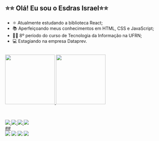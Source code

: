 ## ⭐⭐ Olá! Eu sou o Esdras Israel⭐⭐
- ⚛️ Atualmente estudando a biblioteca React;
- 📚 Aperfeiçoando meus conhecimentos em HTML, CSS e JavaScript;
- 👨‍🎓 8º período do curso de Tecnologia da Informação na UFRN;
- 💻 Estagiando na empresa Dataprev.
##
<div>
  <a href="http:/beacons.ai/EsdrasIsrael">
  <img height="160em" src="https://github-readme-stats.vercel.app/api?username=EsdrasIsrael&show_icons=true&theme=dracula&include_all_commits=true&count_private=true"/>
  <img height="160em" src="https://github-readme-stats.vercel.app/api/top-langs/?username=EsdrasIsrael&theme=dracula&hide=python,c,php&layout=compact">
</div>
  
##
  
<div style="display: inline_block"><br>
  <img src="https://img.shields.io/badge/HTML5-E34F26?style=for-the-badge&logo=html5&logoColor=white"/>
  <img src="https://img.shields.io/badge/CSS3-1572B6?style=for-the-badge&logo=css3&logoColor=white"/>
  <img src="https://img.shields.io/badge/JavaScript-F59812?style=for-the-badge&logo=javascript&logoColor=white"/>
  <img src="https://img.shields.io/badge/-ReactJs-61DAFB?logo=react&logoColor=white&style=for-the-badge"/>
</div>
  ##
  
<br>
<div>
    <a href="mailto:contato@EsdrasIsrael.tech" target="_blank"><img src="https://img.shields.io/badge/Gmail-D14836?style=for-the-badge&logo=gmail&logoColor=white" target="_blank"></a>
    <a href="https://www.linkedin.com/in/esdras-israel-918b02166/" target="_blank"><img src="https://img.shields.io/badge/LinkedIn-0077B5?style=for-the-badge&logo=linkedin&logoColor=white" target="_blank"></a>
  <a href="https://www.instagram.com/_esdrasisrael/" target="_blank"><img src="https://img.shields.io/badge/Instagram-E4405F?style=for-the-badge&logo=instagram&logoColor=white" target="_blank"></a>
  <a href="https://discord.gg/7PwPyQJF" target="_blank"><img src="https://img.shields.io/badge/Discord-7289DA?style=for-the-badge&logo=discord&logoColor=white" target="_blank"></a>
</div>
